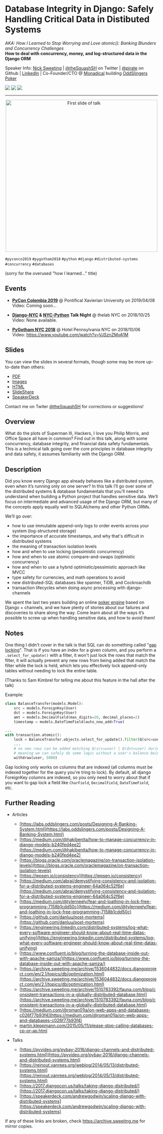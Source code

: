 # Database Integrity in Django: Safely Handling Critical Data in Distibuted Systems

*AKA: How I Learned to Stop Worrying and Love atomic(): Banking Blunders and Concurrency Challenges*  
**How to deal with concurrency, money, and log-structured data in the Django ORM**

Speaker Info: [Nick Sweeting](https://nicksweeting.com) | [@theSquashSH](https://twitter.com/theSquashSH) on Twitter | [@pirate](https://github.com/pirate) on Github | [LinkedIn](https://www.linkedin.com/in/nick-sweeting-430999b3/) | Co-Founder/CTO @ [Monadical](https://monadical.com) building [OddSlingers Poker](https://labs.oddslingers.com)

<a href="https://www.youtube.com/watch?v=VJSznZMvA1M"><img src="https://img.shields.io/badge/Watch-YouTube-red.svg?style=flat"/></a>
<a href="https://twitter.com/thesquashSH"><img src="https://img.shields.io/badge/Tweet-%40theSquashSH-lightblue.svg?style=flat"/></a>
<a href="https://github.com/pirate/django-conurrency-talk"><img src="https://img.shields.io/github/stars/pirate/django-concurrency-talk.svg?style=flat&label=Star+on+Github"/></a>

---

<div style="text-align:center">
    <a href="https://pirate.github.io/django-concurrency-talk/slides.pdf">
        <img src="https://i.imgur.com/Cm6Q2zX.jpg" alt="First slide of talk" width="500px">
     </a>
</div>

`#pyconco2019` `#pygotham2018` `#python` `#django` `#distributed-systems` `#concurrency` `#databases`

(sorry for the overused "how I learned..." title)

## Events

- [**PyCon Colombia 2019**](https://www.pycon.co/en/talks/how-i-learned-to-stop-worrying-and-love-atomic-banking-blunders-and-concurrency-challenges/) @ Pontifical Xavierian University on 2019/04/08  
  Video: Coming soon...

- **[Django-NYC](https://www.meetup.com/nycpython/events/255468112/) & [NYC-Python](https://www.meetup.com/nycpython/events/255468112/) Talk Night** @ thelab NYC on 2018/10/25  
  Video: None available.

- [**PyGotham NYC 2018**](https://2018.pygotham.org/talks/how-i-learned-to-stop-worrying-and-love-atomic-banking-blunders-and-concurrency-challenges/) @ Hotel Pennsylvania NYC on 2018/10/06  
  Video: https://www.youtube.com/watch?v=VJSznZMvA1M

## Slides

You can view the slides in several formats, though some may be more up-to-date than others:

 - [PDF](./slides.pdf)
 - [Images](./slides.jpg/slides.001.jpeg)
 - [HTML](./slides.html)
 - [SlideShare](https://www.slideshare.net/NickSweeting1/how-i-learned-to-stop-worrying-and-love-atomic-banking-blunders-concurrency-challenges)
 - [SpeakerDeck](https://speakerdeck.com/pirate/how-i-learned-to-stop-worrying-and-love-atomic-banking-blunders-and-concurrency-challenges)

Contact me on Twiter [@theSquashSH](https://twitter.com/theSquashSH) for corrections or suggestions!

## Overview

What do the plots of Superman III, Hackers, I love you Philip Morris, and Office Space all have in common? Find out in this talk, along with some concurrency, database integrity, and financial data safety fundamentals. This is a technical talk going over the core principles in database integrity and data safety, it assumes familiarity with the Django ORM.

## Description

Did you know every Django app already behaves like a distributed system, even when it’s running only on one server? In this talk I’ll go over some of the distributed systems & database fundamentals that you’ll neeed to understand when building a Python project that handles sensitive data. We’ll focus on intermediate and advanced usage of the Django ORM, but many of the concepts apply equally well to SQLAlchemy and other Python ORMs.

We’ll go over:

 - how to use immutable append-only logs to order events across your system (log-structured storage)
 - the importance of accurate timestamps, and why that's difficult in distributed systems
 - the meaning of transaction isolation levels
 - how and when to use locking (pessimistic concurrency)
 - how and when to use atomic compare-and-swaps (optimistic concurrency)
 - how and when to use a hybrid optimistic/pessimistic approach like MVCC
 - type safety for currencies, and math operations to avoid
 - new distributed-SQL databases like spanner, TiDB, and Cockroachdb
 - transaction lifecycles when doing async processing with django-channels

We spent the last two years building an online [poker engine](https://labs.oddslingers.com/whitepaper.html) based on Django + channels, and we have plenty of stories about our failures and discoveries to share along the way. Come learn about all the ways it’s possible to screw up when handling sensitive data, and how to avoid them!

## Notes

One thing I didn't cover in the talk is that SQL can do something called "[gap locking](https://www.percona.com/blog/2012/03/27/innodbs-gap-locks/)".  That is if you have an index for a given column, and you perform a `.select_for_update()` with a filter, it won't just lock the rows that match the filter, it will actually prevent any new rows from being added that match the filter while the lock is held, which lets you effectively lock append-only tables without needing to lock the entire table.

(Thanks to Sam Kimbrel for telling me about this feature in the hall after the talk)

Example:

```python
class BalanceTransfer(models.Model):
    src = models.ForeignKey(User)
    dst = models.ForeignKey(User)
    amt = models.DecimalField(max_digits=20, decimal_places=2)
    timestamp = models.DateTimeField(auto_now_add=True)

...
with transaction.atomic():
    lock = BalanceTransfer.objects.select_for_update().filter(Q(src=user) | Q(dst=user))
    ...
    # no new rows can be added matching Q(src=user) | Q(dst=user) during this time
    # meaning we can safely do some logic without a user's balance being changed by new transfers added to the table
    withdraw(user, 5000)
```

Gap locking only works on columns that are indexed (all columns must be indexed together for the query you're tring to lock).  By default, all django ForeignKey columns are indexed, so you only need to worry about that if you want to gap lock a field like `CharField`, `DecimalField`, `DateTimeField`, etc.

## Further Reading

* Articles
    - [https://labs.oddslingers.com/posts/Designing-A-Banking-System.html](https://labs.oddslingers.com/posts/Designing-A-Banking-System.html)
    - [https://medium.com/@hakibenita/how-to-manage-concurrency-in-django-models-b240fed4ee2](https://medium.com/@hakibenita/how-to-manage-concurrency-in-django-models-b240fed4ee2)
    - [https://blogs.oracle.com/oraclemagazine/on-transaction-isolation-levels](https://blogs.oracle.com/oraclemagazine/on-transaction-isolation-levels)
    - [https://jepsen.io/consistency](https://jepsen.io/consistency)
    - [https://medium.com/abrai/demystifying-consistency-and-isolation-for-a-distributed-systems-engineer-64a064c52f6e](https://medium.com/abrai/demystifying-consistency-and-isolation-for-a-distributed-systems-engineer-64a064c52f6e)
    - [https://medium.com/@tylerneely/fear-and-loathing-in-lock-free-programming-7158b1cdd50c](https://medium.com/@tylerneely/fear-and-loathing-in-lock-free-programming-7158b1cdd50c)
    - [https://github.com/danluu/post-mortems](https://github.com/danluu/post-mortems)
    - [https://engineering.linkedin.com/distributed-systems/log-what-every-software-engineer-should-know-about-real-time-datas-unifying](https://engineering.linkedin.com/distributed-systems/log-what-every-software-engineer-should-know-about-real-time-datas-unifying)
    - [https://www.confluent.io/blog/turning-the-database-inside-out-with-apache-samza/](https://www.confluent.io/blog/turning-the-database-inside-out-with-apache-samza/)
    - [https://archive.sweeting.me/archive/1536044832/docs.djangoproject.com/en/2.1/topics/db/optimization.html](https://archive.sweeting.me/archive/1536044832/docs.djangoproject.com/en/2.1/topics/db/optimization.html)
    - [https://archive.sweeting.me/archive/1510783392/fauna.com/blog/consistent-transactions-in-a-globally-distributed-database.html](https://archive.sweeting.me/archive/1510783392/fauna.com/blog/consistent-transactions-in-a-globally-distributed-database.html)
    - [https://medium.com/@roman01la/on-web-apps-and-databases-c026f77b93f4](https://medium.com/@roman01la/on-web-apps-and-databases-c026f77b93f4)
    - [martin.kleppmann.com/2015/05/11/please-stop-calling-databases-cp-or-ap.html](http://martin.kleppmann.com/2015/05/11/please-stop-calling-databases-cp-or-ap.html)

* Talks
    - [https://pyvideo.org/pybay-2016/django-channels-and-distributed-systems.html](https://pyvideo.org/pybay-2016/django-channels-and-distributed-systems.html)
    - [https://reinout.vanrees.org/weblog/2014/05/13/distributed-systems.html](https://reinout.vanrees.org/weblog/2014/05/13/distributed-systems.html)
    - [https://2017.djangocon.us/talks/taking-django-distributed/](https://2017.djangocon.us/talks/taking-django-distributed/)
    - [https://speakerdeck.com/andrewgodwin/scaling-django-with-distributed-systems](https://speakerdeck.com/andrewgodwin/scaling-django-with-distributed-systems)

If any of these links are broken, check https://archive.sweeitng.me for mirror copies.
